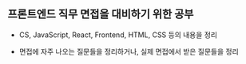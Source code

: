 ## 프론트엔드 직무 면접을 대비하기 위한 공부

- CS, JavaScript, React, Frontend, HTML, CSS 등의 내용을 정리

- 면접에 자주 나오는 질문들을 정리하거나, 실제 면접에서 받은 질문들을 정리